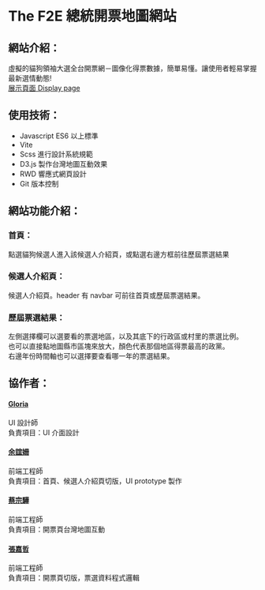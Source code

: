 # The F2E 總統開票地圖網站

## 網站介紹：
虛擬的貓狗領袖大選全台開票網－圖像化得票數據，簡單易懂。讓使用者輕易掌握最新選情動態!
<br>
[展示頁面 Display page](https://edwardtsai54398.github.io/F2Evotefortw2024/#/)

## 使用技術：
* Javascript ES6 以上標準
* Vite
* Scss 進行設計系統規範
* D3.js 製作台灣地圖互動效果
* RWD 響應式網頁設計
* Git 版本控制

## 網站功能介紹：
### 首頁：
點選貓狗候選人進入該候選人介紹頁，或點選右邊方框前往歷屆票選結果
### 候選人介紹頁：
候選人介紹頁。header 有 navbar 可前往首頁或歷屆票選結果。
### 歷屆票選結果：
左側選擇欄可以選要看的票選地區，以及其底下的行政區或村里的票選比例。<br>
也可以直接點地圖縣市區塊來放大，顏色代表那個地區得票最高的政黨。<br>
右邊年份時間軸也可以選擇要查看哪一年的票選結果。<br>

## 協作者：
#### [Gloria](https://www.behance.net/60e797ae)
UI 設計師<br>
負責項目：UI 介面設計

#### [余誼姍](https://github.com/sunny96087)
前端工程師<br>
負責項目：首頁、候選人介紹頁切版，UI prototype 製作

#### [蔡宗驊](https://github.com/edwardtsai54398)
前端工程師<br>
負責項目：開票頁台灣地圖互動

#### [張嘉哲](https://github.com/polikuj1)
前端工程師<br>
負責項目：開票頁切版，票選資料程式邏輯